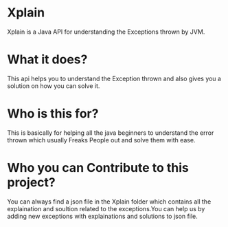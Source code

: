 # Xplain
 Xplain is a Java API for understanding the Exceptions thrown by JVM.
 
# What it does?
  This api helps you to understand the Exception thrown and also gives you a solution on how you can solve it.
  
# Who is this for?
  This is basically for helping all the java beginners to understand the error thrown which usually Freaks People out and solve them with ease. 
  
# Who you can Contribute to this project?
  You can always find a json file in the Xplain folder which contains all the explaination and soultion related to the exceptions.You can help us by adding new exceptions with explainations and solutions to json file.
